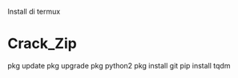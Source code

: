 Install di termux
# Crack_Zip
pkg update
pkg upgrade
pkg python2
pkg install git
pip install tqdm


